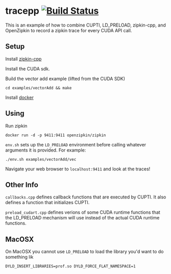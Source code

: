 # tracepp [![Build Status](https://travis-ci.org/rai-project/tracepp.svg?branch=master)](https://travis-ci.org/rai-project/tracepp)

This is an example of how to combine CUPTI, LD_PRELOAD, zipkin-cpp, and OpenZipkin to record a zipkin trace for every CUDA API call.

## Setup

Install [zipkin-cpp](https://github.com/flier/zipkin-cpp)

Install the CUDA sdk.

Build the vector add example (lifted from the CUDA SDK)

    cd examples/vectorAdd && make

Install [docker](https://www.docker.com/get-docker)

## Using

Run zipkin

    docker run -d -p 9411:9411 openzipkin/zipkin

`env.sh` sets up the `LD_PRELOAD` environment before calling whatever arguments it is provided. For example:

    ./env.sh examples/vectorAdd/vec

Navigate your web browser to `localhost:9411` and look at the traces!

## Other Info

`callbacks.cpp` defines callback functions that are executed by CUPTI. It also defines a function that initializes CUPTI.

`preload_cudart.cpp` defines verions of some CUDA runtime functions that the LD_PRELOAD mechanism will use instead of the actual CUDA runtime functions.

## MacOSX

On MacOSX you cannot use `LD_PRELOAD` to load the library you'd want to do something lik

    DYLD_INSERT_LIBRARIES=prof.so DYLD_FORCE_FLAT_NAMESPACE=1
